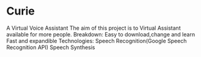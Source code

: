 # Curie
 A Virtual Voice Assistant
    The aim of this project is to Virtual Assistant available for more people.
 Breakdown:
    Easy to download,change and learn
    Fast and expandible 
 Technologies:
    Speech Recognition(Google Speech Recognition API)
    Speech Synthesis
